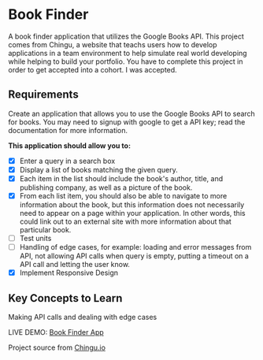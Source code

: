# Book Finder
A book finder application that utilizes the Google Books API. This project comes from Chingu, a website that teachs users how to develop applications in a team environment to help simulate real world developing while helping to build your portfolio.
You have to complete this project in order to get accepted into a cohort. I was accepted.

## Requirements
Create an application that allows you to use the Google Books API to search for books. You may need to signup with google to get a API key; read the documentation for more information.

__This application should allow you to:__
 - [x] Enter a query in a search box
 - [x] Display a list of books matching the given query.
 - [x] Each item in the list should include the book's author, title, and publishing company, as well as a picture of the book.
 - [x] From each list item, you should also be able to navigate to more information about the book, but this information does not necessarily need to appear on a page within your application. In other words, this could link out to an external site with more information about that particular book.
 - [ ] Test units
 - [ ] Handling of edge cases, for example: loading and error messages from API, not allowing API calls when query is empty, putting a timeout on a API call and letting the user know.
 - [x] Implement Responsive Design
 
## Key Concepts to Learn
Making API calls and dealing with edge cases

LIVE DEMO: [Book Finder App](https://realbwoi.github.io/bookfinder/)

Project source from [Chingu.io](https://chingu.io/)
